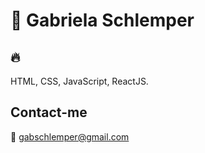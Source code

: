 # :vulcan_salute: Gabriela Schlemper

## :fire: 
HTML, CSS, JavaScript, ReactJS. 

## Contact-me 
:email: gabschlemper@gmail.com
